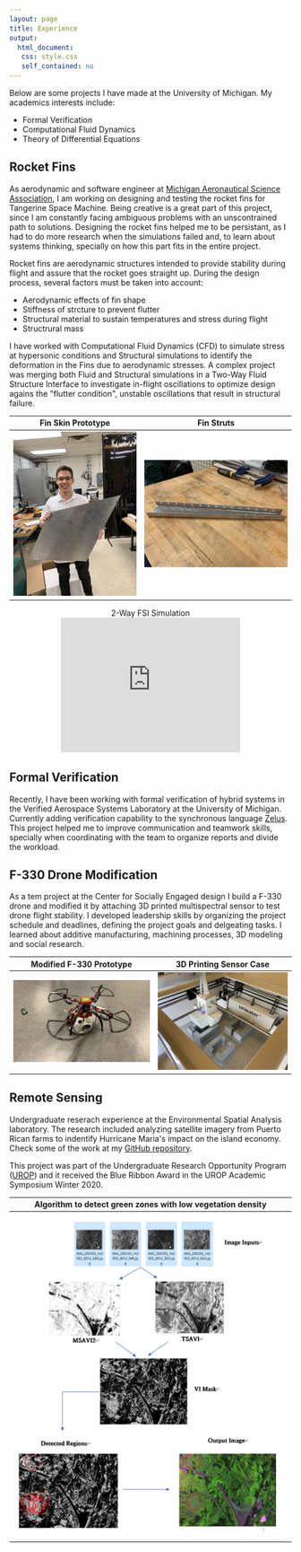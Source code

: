 ```yaml
---
layout: page
title: Experience
output:
  html_document:
   css: style.css
   self_contained: no
---
```


Below are some projects I have made at the University of Michigan. My academics interests include:
- Formal Verification
- Computational Fluid Dynamics
- Theory of Differential Equations



## Rocket Fins

As aerodynamic and software engineer at [Michigan Aeronautical Science Association](https://masa.engin.umich.edu/), I am working on designing and testing the rocket fins for Tangerine Space Machine. Being creative is a great part of this project, since I am constantly facing ambiguous problems with an unscontrained path to solutions. Designing the rocket fins helped me to be persistant, as I had to do more research when the simulations failed and, to learn about systems thinking, specially on how this part fits in the entire project. 

Rocket fins are aerodynamic structures intended to provide stability during flight and assure that the rocket goes straight up. During the design process, several factors must be taken into account:

- Aerodynamic effects of fin shape
- Stiffness of strcture to prevent flutter
- Structural material to sustain temperatures and stress during flight
- Structrural mass

I have worked with Computational Fluid Dynamics (CFD) to simulate stress at hypersonic conditions and Structural simulations to identify the deformation in the Fins due to aerodynamic stresses. A complex project was merging both Fluid and Structural simulations in a Two-Way Fluid Structure Interface to investigate in-flight oscillations to optimize design agains the "flutter condition", unstable oscillations that result in structural failure. 



Fin Skin Prototype            |  Fin Struts
:-------------------------:|:-------------------------:
![Fin Skin Prototype](./pictures/fins.jpg)  |  ![Fin Struts](./pictures/struts.jpg)

<div align="center">
  2-Way FSI Simulation 
</div>

<div align="center">
</div>
<div align="center">
<iframe src="https://drive.google.com/file/d/1DyipDRDq58apX-IXsTwsVPmWk8TWjV9F/preview?start=1" width="320" height="240" frameborder="0" allow="accelerometer; autoplay; encrypted-media; gyroscope; picture-in-picture" allowfullscreen ></iframe>
</div>

## Formal Verification

Recently, I have been working with formal verification of hybrid systems in the Verified Aerospace Systems Laboratory at the University of Michigan. Currently adding verification capability to the synchronous language [Zelus](https://zelus.di.ens.fr/). This project helped me to improve communication and teamwork skills, specially when coordinating with the team to organize reports and divide the workload.

## F-330 Drone Modification

As a tem project at the Center for Socially Engaged design I build a F-330 drone and modified it by attaching 3D printed multispectral sensor to test drone flight stability. I developed leadership skills by organizing the project schedule and deadlines, defining the project goals and delgeating tasks. I learned about additive manufacturing, machining processes, 3D modeling and social research.

Modified F-330 Prototype           |  3D Printing Sensor Case
:-------------------------:|:-------------------------:
![Drone](./pictures/drone1.jpg)  |  ![Fin Struts](./pictures/3dprinting.jpg)


## Remote Sensing

Undergraduate reserach experience at the Environmental Spatial Analysis laboratory. The research included analyzing satellite imagery from Puerto Rican farms to indentify Hurricane Maria's impact on the island economy. Check some of the work at my [GitHub repository](https://github.com/jlvargasme/prhurricane).

This project was part of the Undergraduate Research Opportunity Program ([UROP](https://lsa.umich.edu/urop)) and it received the Blue Ribbon Award in the UROP Academic Symposium Winter 2020.

Algorithm to detect green zones with low vegetation density          |
:-------------------------:|
![Drone](./pictures/algo.png)  |  


